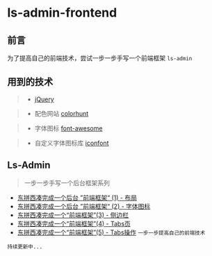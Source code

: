 # ls-admin-frontend
## 前言
为了提高自己的前端技术，尝试一步一步手写一个前端框架 `ls-admin`
## 用到的技术
> - [jQuery](https://jquery.com/)

> - 配色网站 [colorhunt](https://colorhunt.co/)

> - 字体图标 [font-awesome](http://fontawesome.dashgame.com/)

> - 自定义字体图标库 [iconfont](https://www.iconfont.cn/)

## Ls-Admin
> 一步一步手写一个后台框架系列
- [东拼西凑完成一个后台 ”前端框架“ (1) - 布局](https://www.jianshu.com/p/552e8499e52c) 
- [东拼西凑完成一个后台 ”前端框架“ (2) - 字体图标](https://www.jianshu.com/p/3546b81424a9)
- [东拼西凑完成一个“前端框架”(3) - 侧边栏 ](https://www.jianshu.com/p/47c6b14ff15b)
- [东拼西凑完成一个“前端框架”(4) - Tabs页 ](https://www.jianshu.com/p/bcfca9a6dd33)
- [东拼西凑完成一个“前端框架”(5) - Tabs操作](https://www.jianshu.com/p/1ac579bce6ac)
`一步一步提高自己的前端技术`

`持续更新中...`
